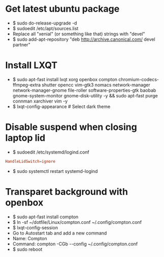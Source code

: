 Get latest ubuntu package
=====
* $ sudo do-release-upgrade -d
* $ sudoedit /etc/apt/sources.list
* Replace all "xenial" (or something like that) strings with "devel"
* $ sudo add-apt-repository "deb http://archive.canonical.com/ devel partner"

Install LXQT
=====
* $ sudo apt-fast install lxqt xorg openbox compton chromium-codecs-ffmpeg-extra shutter opencc vim-gtk3 nomacs network-manager network-manager-gnome file-roller software-properties-gtk baobab gnome-system-monitor gnome-disk-utility -y && sudo apt-fast purge connman xarchiver vim -y
* $ lxqt-config-appearance # Select dark theme

Disable suspend when closing laptop lid
=====
* $ sudoedit /etc/systemd/logind.conf
```conf
HandleLidSwitch=ignore
```
* $ sudo systemctl restart systemd-logind

Transparet background with openbox
=====
* $ sudo apt-fast install compton
* $ ln -sf ~/dotfile/Linux/compton.conf ~/.config/compton.conf
* $ lxqt-config-session
* Go to Autostart tab and add a new command
* Name: Compton
* Command: compton -CGb --config ~/.config/compton.conf
* $ sudo reboot
